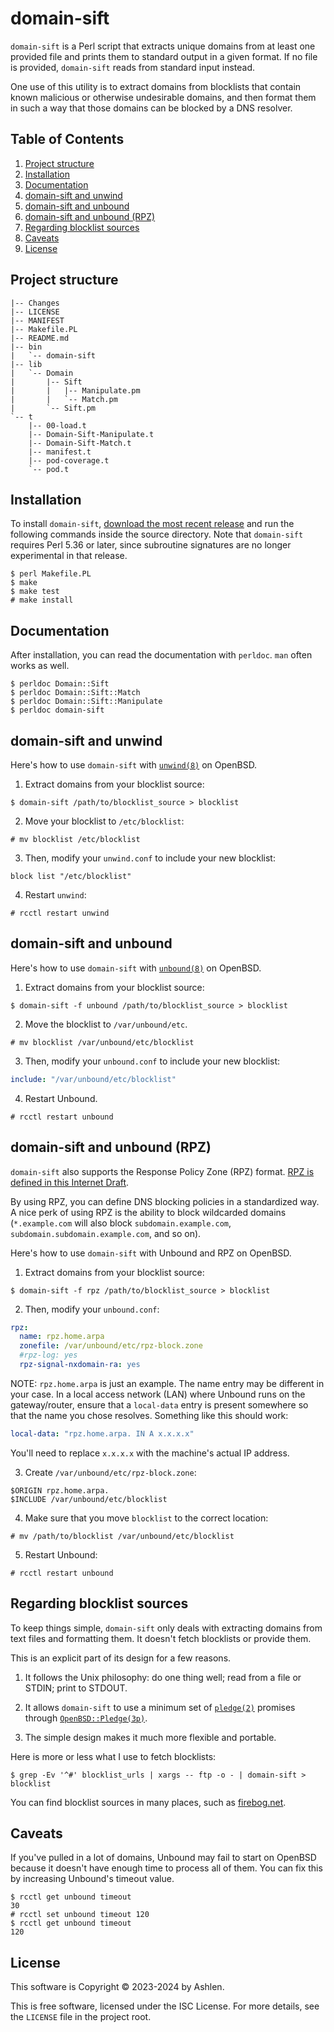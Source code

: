# domain-sift

`domain-sift` is a Perl script that extracts unique domains from
at least one provided file and prints them to standard output in a
given format. If no file is provided, `domain-sift` reads from
standard input instead.

One use of this utility is to extract domains from blocklists that
contain known malicious or otherwise undesirable domains, and then
format them in such a way that those domains can be blocked by a
DNS resolver.

## Table of Contents

1. [Project structure](#project-structure)
2. [Installation](#installation)
3. [Documentation](#documentation)
4. [domain-sift and unwind](#domain-sift-and-unwind)
5. [domain-sift and unbound](#domain-sift-and-unbound)
6. [domain-sift and unbound (RPZ)](#domain-sift-and-unbound-rpz)
7. [Regarding blocklist sources](#regarding-blocklist-sources)
8. [Caveats](#caveats)
9. [License](#license)

## Project structure

```
|-- Changes
|-- LICENSE
|-- MANIFEST
|-- Makefile.PL
|-- README.md
|-- bin
|   `-- domain-sift
|-- lib
|   `-- Domain
|       |-- Sift
|       |   |-- Manipulate.pm
|       |   `-- Match.pm
|       `-- Sift.pm
`-- t
    |-- 00-load.t
    |-- Domain-Sift-Manipulate.t
    |-- Domain-Sift-Match.t
    |-- manifest.t
    |-- pod-coverage.t
    `-- pod.t
```

## Installation

To install `domain-sift`, [download the most recent
release](https://github.com/3uryd1ce/domain-sift/releases) and run
the following commands inside the source directory. Note that
`domain-sift` requires Perl 5.36 or later, since subroutine signatures
are no longer experimental in that release.

```
$ perl Makefile.PL
$ make
$ make test
# make install
```

## Documentation

After installation, you can read the documentation with `perldoc`.
`man` often works as well.

```
$ perldoc Domain::Sift
$ perldoc Domain::Sift::Match
$ perldoc Domain::Sift::Manipulate
$ perldoc domain-sift
```

## domain-sift and unwind

Here's how to use `domain-sift` with
[`unwind(8)`](https://man.openbsd.org/unwind) on OpenBSD.

1. Extract domains from your blocklist source:

```
$ domain-sift /path/to/blocklist_source > blocklist
```

2. Move your blocklist to `/etc/blocklist`:

```
# mv blocklist /etc/blocklist
```

3. Then, modify your `unwind.conf` to include your new blocklist:

```
block list "/etc/blocklist"
```

4. Restart `unwind`:

```
# rcctl restart unwind
```

## domain-sift and unbound

Here's how to use `domain-sift` with
[`unbound(8)`](https://man.openbsd.org/unbound) on OpenBSD.

1. Extract domains from your blocklist source:

```
$ domain-sift -f unbound /path/to/blocklist_source > blocklist
```

2. Move the blocklist to `/var/unbound/etc`.

```
# mv blocklist /var/unbound/etc/blocklist
```

3. Then, modify your `unbound.conf` to include your new blocklist:

```yaml
include: "/var/unbound/etc/blocklist"
```

4. Restart Unbound.

```
# rcctl restart unbound
```

## domain-sift and unbound (RPZ)

`domain-sift` also supports the Response Policy Zone (RPZ) format.
[RPZ is defined in this Internet
Draft](https://datatracker.ietf.org/doc/draft-vixie-dnsop-dns-rpz/).

By using RPZ, you can define DNS blocking policies in a standardized
way. A nice perk of using RPZ is the ability to block wildcarded
domains (`*.example.com` will also block `subdomain.example.com`,
`subdomain.subdomain.example.com`, and so on).

Here's how to use `domain-sift` with Unbound and RPZ on OpenBSD.

1. Extract domains from your blocklist source:

```
$ domain-sift -f rpz /path/to/blocklist_source > blocklist
```

2. Then, modify your `unbound.conf`:

```yaml
rpz:
  name: rpz.home.arpa
  zonefile: /var/unbound/etc/rpz-block.zone
  #rpz-log: yes
  rpz-signal-nxdomain-ra: yes
```

NOTE: `rpz.home.arpa` is just an example. The name entry may be
different in your case. In a local access network (LAN) where Unbound
runs on the gateway/router, ensure that a `local-data` entry is
present somewhere so that the name you chose resolves. Something
like this should work:

```yaml
local-data: "rpz.home.arpa. IN A x.x.x.x"
```

You'll need to replace `x.x.x.x` with the machine's actual IP
address.

3. Create `/var/unbound/etc/rpz-block.zone`:

```DNS Zone
$ORIGIN rpz.home.arpa.
$INCLUDE /var/unbound/etc/blocklist
```

4. Make sure that you move `blocklist` to the correct location:

```
# mv /path/to/blocklist /var/unbound/etc/blocklist
```

5. Restart Unbound:

```
# rcctl restart unbound
```

## Regarding blocklist sources

To keep things simple, `domain-sift` only deals with extracting
domains from text files and formatting them. It doesn't fetch
blocklists or provide them.

This is an explicit part of its design for a few reasons.

1. It follows the Unix philosophy: do one thing well; read
   from a file or STDIN; print to STDOUT.

2. It allows `domain-sift` to use a minimum set of
   [`pledge(2)`](https://man.openbsd.org/pledge) promises through
   [`OpenBSD::Pledge(3p)`](https://man.openbsd.org/OpenBSD%3A%3APledge).

3. The simple design makes it much more flexible and portable.

Here is more or less what I use to fetch blocklists:

```
$ grep -Ev '^#' blocklist_urls | xargs -- ftp -o - | domain-sift > blocklist
```

You can find blocklist sources in many places, such as
[firebog.net](https://firebog.net/).

## Caveats

If you've pulled in a lot of domains, Unbound may fail to start on
OpenBSD because it doesn't have enough time to process all of them.
You can fix this by increasing Unbound's timeout value.

```
$ rcctl get unbound timeout
30
# rcctl set unbound timeout 120
$ rcctl get unbound timeout
120
```

## License

This software is Copyright © 2023-2024 by Ashlen.

This is free software, licensed under the ISC License. For more
details, see the `LICENSE` file in the project root.
